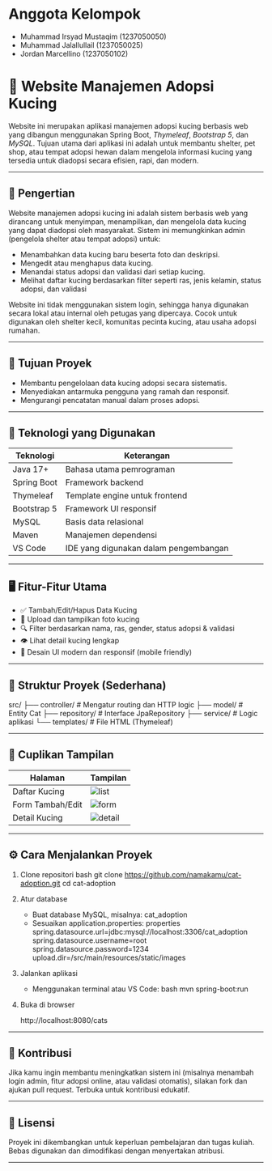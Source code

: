 # Anggota Kelompok
- Muhammad Irsyad Mustaqim (1237050050)
- Muhammad Jalallullail (1237050025)
- Jordan Marcellino (1237050102)



# 🐾 Website Manajemen Adopsi Kucing

Website ini merupakan aplikasi manajemen adopsi kucing berbasis web yang dibangun menggunakan Spring Boot, *Thymeleaf*, *Bootstrap 5*, dan *MySQL*. Tujuan utama dari aplikasi ini adalah untuk membantu shelter, pet shop, atau tempat adopsi hewan dalam mengelola informasi kucing yang tersedia untuk diadopsi secara efisien, rapi, dan modern.

---

## 📘 Pengertian

Website manajemen adopsi kucing ini adalah sistem berbasis web yang dirancang untuk menyimpan, menampilkan, dan mengelola data kucing yang dapat diadopsi oleh masyarakat. Sistem ini memungkinkan admin (pengelola shelter atau tempat adopsi) untuk:

- Menambahkan data kucing baru beserta foto dan deskripsi.
- Mengedit atau menghapus data kucing.
- Menandai status adopsi dan validasi dari setiap kucing.
- Melihat daftar kucing berdasarkan filter seperti ras, jenis kelamin, status adopsi, dan validasi 

Website ini tidak menggunakan sistem login, sehingga hanya digunakan secara lokal atau internal oleh petugas yang dipercaya. Cocok untuk digunakan oleh shelter kecil, komunitas pecinta kucing, atau usaha adopsi rumahan.

---

## 🎯 Tujuan Proyek

- Membantu pengelolaan data kucing adopsi secara sistematis.
- Menyediakan antarmuka pengguna yang ramah dan responsif.
- Mengurangi pencatatan manual dalam proses adopsi.

---

## 🚀 Teknologi yang Digunakan

| Teknologi         | Keterangan |
|-------------------|------------|
| Java 17+          | Bahasa utama pemrograman |
| Spring Boot       | Framework backend |
| Thymeleaf         | Template engine untuk frontend |
| Bootstrap 5       | Framework UI responsif |
| MySQL             | Basis data relasional |
| Maven             | Manajemen dependensi |
| VS Code           | IDE yang digunakan dalam pengembangan |

---

## 🖥 Fitur-Fitur Utama

- ✅ Tambah/Edit/Hapus Data Kucing
- 📸 Upload dan tampilkan foto kucing
- 🔍 Filter berdasarkan nama, ras, gender, status adopsi & validasi
- 👁 Lihat detail kucing lengkap
- 🌙 Desain UI modern dan responsif (mobile friendly)

---

## 📂 Struktur Proyek (Sederhana)


src/
├── controller/        # Mengatur routing dan HTTP logic
├── model/             # Entity Cat
├── repository/        # Interface JpaRepository
├── service/           # Logic aplikasi
└── templates/         # File HTML (Thymeleaf)


---

## 📸 Cuplikan Tampilan

| Halaman | Tampilan |
|--------|----------|
| Daftar Kucing | ![list](screenshots/list.png) |
| Form Tambah/Edit | ![form](screenshots/form.png) |
| Detail Kucing | ![detail](screenshots/detail.png) |

---

## ⚙ Cara Menjalankan Proyek

1. Clone repositori
   bash
   git clone https://github.com/namakamu/cat-adoption.git
   cd cat-adoption
   

2. Atur database
   - Buat database MySQL, misalnya: cat_adoption
   - Sesuaikan application.properties:
     properties
     spring.datasource.url=jdbc:mysql://localhost:3306/cat_adoption
     spring.datasource.username=root
     spring.datasource.password=1234
     upload.dir=/src/main/resources/static/images
     

3. Jalankan aplikasi
   - Menggunakan terminal atau VS Code:
     bash
     mvn spring-boot:run
     

4. Buka di browser
   
   http://localhost:8080/cats
   

---

## 🙋 Kontribusi

Jika kamu ingin membantu meningkatkan sistem ini (misalnya menambah login admin, fitur adopsi online, atau validasi otomatis), silakan fork dan ajukan pull request. Terbuka untuk kontribusi edukatif.

---

## 📄 Lisensi

Proyek ini dikembangkan untuk keperluan pembelajaran dan tugas kuliah. Bebas digunakan dan dimodifikasi dengan menyertakan atribusi.

---
